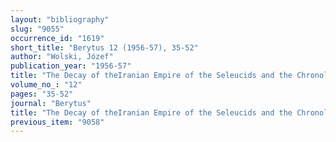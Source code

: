 ```yaml
---
layout: "bibliography"
slug: "9055"
occurrence_id: "1619"
short_title: "Berytus 12 (1956-57), 35-52"
author: "Wolski, Józef"
publication_year: "1956-57"
title: "The Decay of theIranian Empire of the Seleucids and the Chronology of the Parthian Beginnings"
volume_no_: "12"
pages: "35-52"
journal: "Berytus"
title: "The Decay of theIranian Empire of the Seleucids and the Chronology of the Parthian Beginnings"
previous_item: "9058"
---
```

